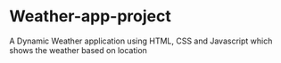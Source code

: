 # Weather-app-project
A Dynamic Weather application using HTML, CSS and Javascript which shows the weather based on location
